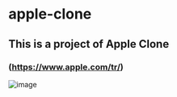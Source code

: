# apple-clone
## This is a project of Apple Clone 
### (https://www.apple.com/tr/)


![image](https://user-images.githubusercontent.com/83499976/160500331-f8aa1050-6633-489f-bc8e-6d453cf618cf.png)
